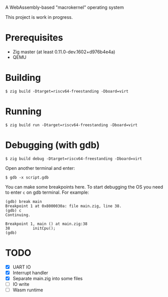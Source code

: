 A WebAssembly-based "macrokernel" operating system

This project is work in progress.

# Prerequisites

- Zig master (at least 0.11.0-dev.1602+d976b4e4a)
- QEMU

# Building

```
$ zig build -Dtarget=riscv64-freestanding -Dboard=virt
```

# Running

```
$ zig build run -Dtarget=riscv64-freestanding -Dboard=virt
```

# Debugging (with gdb)

```
$ zig build debug -Dtarget=riscv64-freestanding -Dboard=virt
```

Open another terminal and enter:

```
$ gdb -x script.gdb
```

You can make some breakpoints here. To start debugging the OS you need to enter `c` on gdb terminal. For example:

```
(gdb) break main
Breakpoint 1 at 0x8000030a: file main.zig, line 38.
(gdb) c
Continuing.

Breakpoint 1, main () at main.zig:38
38          initCpu();
(gdb) 
```

# TODO

- [x] UART IO
- [x] Interrupt handler
- [x] Separate main.zig into some files
- [ ] IO write
- [ ] Wasm runtime
